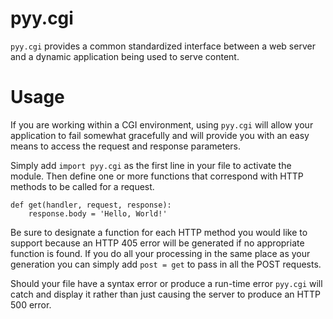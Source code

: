 pyy.cgi
=======

`pyy.cgi` provides a common standardized interface between a web server and a
dynamic application being used to serve content.



Usage
=====

If you are working within a CGI environment, using `pyy.cgi` will allow your
application to fail somewhat gracefully and will provide you with an easy means
to access the request and response parameters.

Simply add `import pyy.cgi` as the first line in your file to activate the
module. Then define one or more functions that correspond with HTTP methods to
be called for a request.

    def get(handler, request, response):
        response.body = 'Hello, World!'

Be sure to designate a function for each HTTP method you would like to support
because an HTTP 405 error will be generated if no appropriate function is
found. If you do all your processing in the same place as your generation you
can simply add `post = get` to pass in all the POST requests.

Should your file have a syntax error or produce a run-time error `pyy.cgi` will
catch and display it rather than just causing the server to produce an HTTP 500
error.
